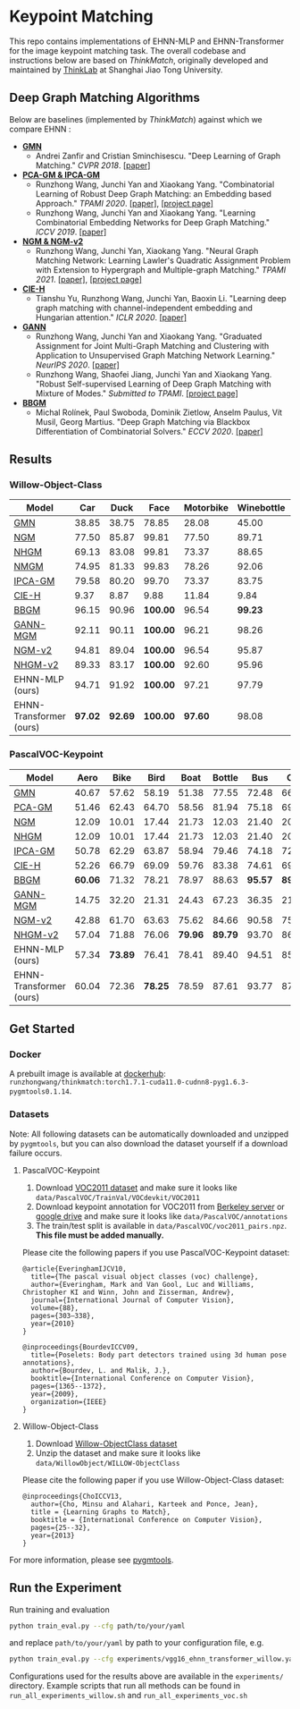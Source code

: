 # Keypoint Matching

This repo contains implementations of EHNN-MLP and EHNN-Transformer for the image keypoint matching task. The overall codebase and instructions below are based on _ThinkMatch_, originally developed and maintained by [ThinkLab](http://thinklab.sjtu.edu.cn) at Shanghai Jiao Tong University.

## Deep Graph Matching Algorithms
Below are baselines (implemented by _ThinkMatch_) against which we compare EHNN :

* [**GMN**](/models/GMN)
  * Andrei Zanfir and Cristian Sminchisescu. "Deep Learning of Graph Matching." _CVPR 2018_.
    [[paper]](http://openaccess.thecvf.com/content_cvpr_2018/html/Zanfir_Deep_Learning_of_CVPR_2018_paper.html)
* [**PCA-GM & IPCA-GM**](/models/PCA)
  * Runzhong Wang, Junchi Yan and Xiaokang Yang. "Combinatorial Learning of Robust Deep Graph Matching: an Embedding based Approach." _TPAMI 2020_.
    [[paper]](https://ieeexplore.ieee.org/abstract/document/9128045/), [[project page]](https://thinklab.sjtu.edu.cn/IPCA_GM.html)
  * Runzhong Wang, Junchi Yan and Xiaokang Yang. "Learning Combinatorial Embedding Networks for Deep Graph Matching." _ICCV 2019_.
    [[paper]](http://openaccess.thecvf.com/content_ICCV_2019/papers/Wang_Learning_Combinatorial_Embedding_Networks_for_Deep_Graph_Matching_ICCV_2019_paper.pdf)
* [**NGM & NGM-v2**](/models/NGM)
  * Runzhong Wang, Junchi Yan, Xiaokang Yang. "Neural Graph Matching Network: Learning Lawler's Quadratic Assignment Problem with Extension to Hypergraph and Multiple-graph Matching." _TPAMI 2021_.
    [[paper]](https://ieeexplore.ieee.org/document/9426408), [[project page]](http://thinklab.sjtu.edu.cn/project/NGM/index.html)
* [**CIE-H**](/models/CIE)
  * Tianshu Yu, Runzhong Wang, Junchi Yan, Baoxin Li. "Learning deep graph matching with channel-independent embedding and Hungarian attention." _ICLR 2020_.
    [[paper]](https://openreview.net/forum?id=rJgBd2NYPH)
* [**GANN**](/models/GANN)
  * Runzhong Wang, Junchi Yan and Xiaokang Yang. "Graduated Assignment for Joint Multi-Graph Matching and Clustering with Application to Unsupervised Graph Matching Network Learning." _NeurIPS 2020_.
    [[paper]](https://papers.nips.cc/paper/2020/hash/e6384711491713d29bc63fc5eeb5ba4f-Abstract.html)
  * Runzhong Wang, Shaofei Jiang, Junchi Yan and Xiaokang Yang. "Robust Self-supervised Learning of Deep Graph Matching with Mixture of Modes." _Submitted to TPAMI_.
    [[project page]](https://thinklab.sjtu.edu.cn/project/GANN-GM/index.html)
* [**BBGM**](/models/BBGM)
  * Michal Rolínek, Paul Swoboda, Dominik Zietlow, Anselm Paulus, Vít Musil, Georg Martius. "Deep Graph Matching via Blackbox Differentiation of Combinatorial Solvers." _ECCV 2020_.
    [[paper]](https://www.ecva.net/papers/eccv_2020/papers_ECCV/papers/123730409.pdf)

## Results

### Willow-Object-Class

| Model                                                        | Car    | Duck   | Face   | Motorbike | Winebottle | AVG   |
| ------------------------------------------------------------ | ------ | ------ | ------ | --------- | ---------- | ------ |
| [GMN](https://thinkmatch.readthedocs.io/en/latest/guide/models.html#gmn) | 38.85 | 38.75 | 78.85 | 28.08 | 45.00 | 45.90 |
| [NGM](https://thinkmatch.readthedocs.io/en/latest/guide/models.html#ngm) | 77.50 | 85.87 | 99.81 | 77.50 | 89.71 | 86.08
| [NHGM](https://thinkmatch.readthedocs.io/en/latest/guide/models.html#ngm) | 69.13 | 83.08 | 99.81 | 73.37 | 88.65 | 82.81
| [NMGM](https://thinkmatch.readthedocs.io/en/latest/guide/models.html#ngm) | 74.95 | 81.33 | 99.83 | 78.26 | 92.06 | 85.29
| [IPCA-GM](https://thinkmatch.readthedocs.io/en/latest/guide/models.html#pca) | 79.58 | 80.20 | 99.70 | 73.37 | 83.75 | 83.32
| [CIE-H](https://thinkmatch.readthedocs.io/en/latest/guide/models.html#cie-h) | 9.37 | 8.87 | 9.88 | 11.84 | 9.84 | 9.96
| [BBGM](https://thinkmatch.readthedocs.io/en/latest/guide/models.html#bbgm) | 96.15 | 90.96 | **100.00** | 96.54 | **99.23** | 96.58
| [GANN-MGM](https://thinkmatch.readthedocs.io/en/latest/guide/models.html#gann) | 92.11 | 90.11 | **100.00** | 96.21 | 98.26 | 95.34
| [NGM-v2](https://thinkmatch.readthedocs.io/en/latest/guide/models.html#ngm) | 94.81 | 89.04 | **100.00** | 96.54 | 95.87 | 95.25
| [NHGM-v2](https://thinkmatch.readthedocs.io/en/latest/guide/models.html#ngm) | 89.33 | 83.17 | **100.00** | 92.60 | 95.96 | 92.21
| EHNN-MLP (ours) | 94.71 | 91.92 | **100.00** | 97.21 | 97.79 | 96.33
| EHNN-Transformer (ours) | **97.02** | **92.69** | **100.00** | **97.60** | 98.08 | **97.08**

### PascalVOC-Keypoint

| Model                                                        | Aero   | Bike   | Bird   | Boat   | Bottle | Bus    | Car    | Cat    | Chair  | Cow    | Table  | Dog    | Horse  | Mbike  | Person | Plant  | Sheep  | Sofa   | Train  | TV     | AVG   |
| ------------------------------------------------------------ | ------ | ------ | ------ | ------ | ------ | ------ | ------ | ------ | ------ | ------ | ------ | ------ | ------ | ------ | ------ | ------ | ------ | ------ | ------ | ------ | ------ |
| [GMN](https://thinkmatch.readthedocs.io/en/latest/guide/models.html#gmn) | 40.67 | 57.62 | 58.19 | 51.38 | 77.55 | 72.48 | 66.90 | 65.04 | 40.43 | 61.56 | 65.17 | 61.56 | 62.18 | 58.96 | 37.80 | 78.39 | 66.89 | 39.74 | 79.84 | 90.94 | 61.66
| [PCA-GM](https://thinkmatch.readthedocs.io/en/latest/guide/models.html#pca-gm) | 51.46 | 62.43 | 64.70 | 58.56 | 81.94 | 75.18 | 69.56 | 71.05 | 44.53 | 65.81 | 39.00 | 67.82 | 65.18 | 65.71 | 46.21 | 83.81 | 70.51 | 49.88 | 80.87 | 93.07 | 65.36
| [NGM](https://thinkmatch.readthedocs.io/en/latest/guide/models.html#ngm) | 12.09 | 10.01 | 17.44 | 21.73 | 12.03 | 21.40 | 20.16 | 14.26 | 15.10 | 12.07 | 14.50 | 12.83 | 12.05 | 15.69 | 09.76 | 21.00 | 17.10 | 15.12 | 31.11 | 24.88 | 16.52
| [NHGM](https://thinkmatch.readthedocs.io/en/latest/guide/models.html#ngm) | 12.09 | 10.01 | 17.44 | 21.73 | 12.03 | 21.40 | 20.16 | 14.26 | 15.10 | 12.07 | 14.50 | 12.83 | 12.05 | 15.67 | 09.76 | 21.00 | 17.10 | 14.66 | 31.11 | 24.83 | 16.49
| [IPCA-GM](https://thinkmatch.readthedocs.io/en/latest/guide/models.html#pca-gm) | 50.78 | 62.29 | 63.87 | 58.94 | 79.46 | 74.18 | 72.60 | 71.52 | 41.42 | 64.12 | 36.6 | 69.11 | 66.05 | 65.88 | 46.97 | 83.09 | 68.97 | 51.83 | 79.17 | 92.27 | 64.96
| [CIE-H](https://thinkmatch.readthedocs.io/en/latest/guide/models.html#cie-h) | 52.26 | 66.79 | 69.09 | 59.76 | 83.38 | 74.61 | 69.93 | 71.04 | 43.36 | 69.20 | 76.00 | 69.68 | 71.18 | 66.14 | 46.76 | 87.22 | 71.08 | 59.16 | 82.84 | 92.60 | 69.10
| [BBGM](https://thinkmatch.readthedocs.io/en/latest/guide/models.html#bbgm) | **60.06** | 71.32 | 78.21 | 78.97 | 88.63 | **95.57** | **89.52** | 80.53 | **59.34** | **77.80** | 76.00 | **80.39** | 77.80 | 76.48 | **65.99** | **98.52** | **78.07** | 76.65 | 97.61 | 94.36 | **80.09**
| [GANN-MGM](https://thinkmatch.readthedocs.io/en/latest/guide/models.html#gann) | 14.75 | 32.20 | 21.31 | 24.43 | 67.23 | 36.35 | 21.09 | 17.20 | 25.73 | 21.00 | 37.50 | 16.16 | 20.16 | 25.92 | 19.20 | 53.76 | 18.34 | 26.16 | 46.30 | 72.32 | 30.85
| [NGM-v2](https://thinkmatch.readthedocs.io/en/latest/guide/models.html#ngm) | 42.88 | 61.70 | 63.63 | 75.62 | 84.66 | 90.58 | 75.34 | 72.26 | 44.42 | 66.67 | 74.50 | 67.83 | 68.92 | 68.86 | 47.40 | 96.69 | 70.57 | 70.01 | 95.13 | 92.49 | 71.51
| [NHGM-v2](https://thinkmatch.readthedocs.io/en/latest/guide/models.html#ngm) | 57.04 | 71.88 | 76.06 | **79.96** | **89.79** | 93.70 | 86.16 | 80.76 | 56.36 | 76.70 | 74.33 | 76.75 | 77.45 | **76.81** | 58.56 | 98.21 | 75.34 | 76.42 | 98.10 | 94.80 | 78.76
| EHNN-MLP (ours) | 57.34 | **73.89** | 76.41 | 78.41 | 89.40 | 94.51 | 85.58 | 79.83 | 56.39 | 76.56 | **91.00** | 76.57 | **78.65** | 75.54 | 58.92 | 98.31 | 76.53 | **81.14** | 98.08 | **95.01** | 79.90
| EHNN-Transformer (ours) | 60.04 | 72.36 | **78.25** | 78.59 | 87.61 | 93.77 | 87.99 | **80.78** | 58.76 | 76.29 | 81.17 | 78.30 | 76.91 | 75.79 | 63.78 | 97.60 | 76.47 | 78.04 | **98.53** | 93.83 | 79.74

## Get Started

### Docker

A prebuilt image is available at [dockerhub](https://hub.docker.com/r/runzhongwang/thinkmatch): ``runzhongwang/thinkmatch:torch1.7.1-cuda11.0-cudnn8-pyg1.6.3-pygmtools0.1.14``.

### Datasets

Note: All following datasets can be automatically downloaded and unzipped by `pygmtools`, but you can also download the dataset yourself if a download failure occurs.

1. PascalVOC-Keypoint

    1. Download [VOC2011 dataset](http://host.robots.ox.ac.uk/pascal/VOC/voc2011/index.html) and make sure it looks like ``data/PascalVOC/TrainVal/VOCdevkit/VOC2011``
    1. Download keypoint annotation for VOC2011 from [Berkeley server](https://www2.eecs.berkeley.edu/Research/Projects/CS/vision/shape/poselets/voc2011_keypoints_Feb2012.tgz) or [google drive](https://drive.google.com/open?id=1D5o8rmnY1-DaDrgAXSygnflX5c-JyUWR) and make sure it looks like ``data/PascalVOC/annotations``
    1. The train/test split is available in ``data/PascalVOC/voc2011_pairs.npz``. **This file must be added manually.**

    Please cite the following papers if you use PascalVOC-Keypoint dataset:
    ```
    @article{EveringhamIJCV10,
      title={The pascal visual object classes (voc) challenge},
      author={Everingham, Mark and Van Gool, Luc and Williams, Christopher KI and Winn, John and Zisserman, Andrew},
      journal={International Journal of Computer Vision},
      volume={88},
      pages={303–338},
      year={2010}
    }

    @inproceedings{BourdevICCV09,
      title={Poselets: Body part detectors trained using 3d human pose annotations},
      author={Bourdev, L. and Malik, J.},
      booktitle={International Conference on Computer Vision},
      pages={1365--1372},
      year={2009},
      organization={IEEE}
    }
    ```
1. Willow-Object-Class
    1. Download [Willow-ObjectClass dataset](http://www.di.ens.fr/willow/research/graphlearning/WILLOW-ObjectClass_dataset.zip)
    1. Unzip the dataset and make sure it looks like ``data/WillowObject/WILLOW-ObjectClass``

    Please cite the following paper if you use Willow-Object-Class dataset:
    ```
    @inproceedings{ChoICCV13,
      author={Cho, Minsu and Alahari, Karteek and Ponce, Jean},
      title = {Learning Graphs to Match},
      booktitle = {International Conference on Computer Vision},
      pages={25--32},
      year={2013}
    }
    ```

For more information, please see [pygmtools](https://pypi.org/project/pygmtools/).

## Run the Experiment

Run training and evaluation
```bash
python train_eval.py --cfg path/to/your/yaml
```

and replace ``path/to/your/yaml`` by path to your configuration file, e.g.
```bash
python train_eval.py --cfg experiments/vgg16_ehnn_transformer_willow.yaml
```

Configurations used for the results above are available in the ``experiments/`` directory.
Example scripts that run all methods can be found in ``run_all_experiments_willow.sh`` and ``run_all_experiments_voc.sh``
